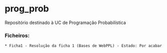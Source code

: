 # prog_prob

Repositório destinado à UC de Programação Probabilística

### Ficheiros:
	* Ficha1 - Resolução da ficha 1 (Bases de WebPPL) - Estado: Por acabar